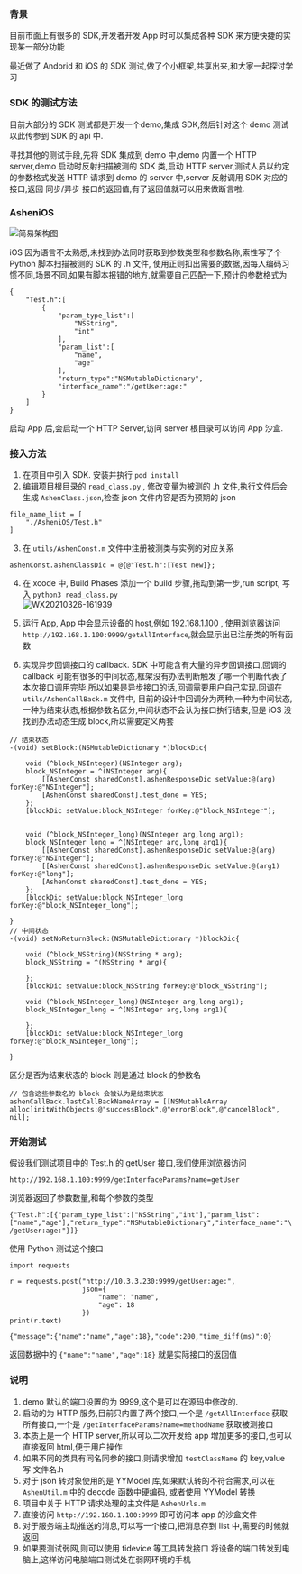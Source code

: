 ### 背景
目前市面上有很多的 SDK,开发者开发 App 时可以集成各种 SDK 来方便快捷的实现某一部分功能

最近做了 Andorid 和 iOS 的 SDK 测试,做了个小框架,共享出来,和大家一起探讨学习

### SDK 的测试方法
目前大部分的 SDK 测试都是开发一个demo,集成 SDK,然后针对这个 demo 测试以此传参到 SDK 的 api 中.<br>

寻找其他的测试手段,先将 SDK 集成到 demo 中,demo 内置一个 HTTP server,demo 启动时反射扫描被测的 SDK 类,启动 HTTP server,测试人员以约定的参数格式发送 HTTP 请求到 demo 的 server 中,server 反射调用 SDK 对应的接口,返回 同步/异步 接口的返回值,有了返回值就可以用来做断言啦.

### AsheniOS
![简易架构图](https://user-images.githubusercontent.com/21215047/112605291-1c686c00-8e52-11eb-9a80-87458ad50db6.jpg)

iOS 因为语言不太熟悉,未找到办法同时获取到参数类型和参数名称,索性写了个 Python 脚本扫描被测的 SDK 的 .h 文件, 使用正则扣出需要的数据,因每人编码习惯不同,场景不同,如果有脚本报错的地方,就需要自己匹配一下,预计的参数格式为

```
{
    "Test.h":[
        {
            "param_type_list":[
                "NSString",
                "int"
            ],
            "param_list":[
                "name",
                "age"
            ],
            "return_type":"NSMutableDictionary",
            "interface_name":"/getUser:age:"
        }
    ]
}
```

启动 App 后,会启动一个 HTTP Server,访问 server 根目录可以访问 App 沙盒.

### 接入方法
1. 在项目中引入 SDK. 安装并执行 `pod install`
2. 编辑项目根目录的 `read_class.py` , 修改变量为被测的 .h 文件,执行文件后会生成 `AshenClass.json`,检查 json 文件内容是否为预期的 json

```
file_name_list = [
    "./AsheniOS/Test.h"
]
```
3. 在 `utils/AshenConst.m` 文件中注册被测类与实例的对应关系

```
ashenConst.ashenClassDic = @{@"Test.h":[Test new]};
```

4. 在 xcode 中, Build Phases 添加一个 build 步骤,拖动到第一步,run script, 写入 `python3 read_class.py`<br>![WX20210326-161939](https://user-images.githubusercontent.com/21215047/112605330-28542e00-8e52-11eb-8edf-709cdaab371b.png)

5. 运行 App, App 中会显示设备的 host,例如 192.168.1.100 , 使用浏览器访问 `http://192.168.1.100:9999/getAllInterface`,就会显示出已注册类的所有函数
6. 实现异步回调接口的 callback. SDK 中可能含有大量的异步回调接口,回调的 callback 可能有很多的中间状态,框架没有办法判断触发了哪一个判断代表了本次接口调用完毕,所以如果是异步接口的话,回调需要用户自己实现.回调在 `utils/AshenCallBack.m` 文件中, 目前的设计中回调分为两种,一种为中间状态,一种为结束状态,根据参数名区分,中间状态不会认为接口执行结束,但是 iOS 没找到办法动态生成 block,所以需要定义两套

```
// 结束状态
-(void) setBlock:(NSMutableDictionary *)blockDic{

    void (^block_NSInteger)(NSInteger arg);
    block_NSInteger = ^(NSInteger arg){
        [[AshenConst sharedConst].ashenResponseDic setValue:@(arg) forKey:@"NSInteger"];
        [AshenConst sharedConst].test_done = YES;
    };
    [blockDic setValue:block_NSInteger forKey:@"block_NSInteger"];
    
    
    void (^block_NSInteger_long)(NSInteger arg,long arg1);
    block_NSInteger_long = ^(NSInteger arg,long arg1){
        [[AshenConst sharedConst].ashenResponseDic setValue:@(arg) forKey:@"NSInteger"];
        [[AshenConst sharedConst].ashenResponseDic setValue:@(arg1) forKey:@"long"];
        [AshenConst sharedConst].test_done = YES;
    };
    [blockDic setValue:block_NSInteger_long forKey:@"block_NSInteger_long"];
    
}
// 中间状态
-(void) setNoReturnBlock:(NSMutableDictionary *)blockDic{
    
    void (^block_NSString)(NSString * arg);
    block_NSString = ^(NSString * arg){
       
    };
    [blockDic setValue:block_NSString forKey:@"block_NSString"];
    
    void (^block_NSInteger_long)(NSInteger arg,long arg1);
    block_NSInteger_long = ^(NSInteger arg,long arg1){
       
    };
    [blockDic setValue:block_NSInteger_long forKey:@"block_NSInteger_long"];
    
}
```

区分是否为结束状态的 block 则是通过 block 的参数名
```
// 包含这些参数名的 block 会被认为是结束状态
ashenCallBack.lastCallBackNameArray = [[NSMutableArray alloc]initWithObjects:@"successBlock",@"errorBlock",@"cancelBlock", nil];
```

### 开始测试

假设我们测试项目中的 Test.h 的 getUser 接口,我们使用浏览器访问

`http://192.168.1.100:9999/getInterfaceParams?name=getUser`

浏览器返回了参数数量,和每个参数的类型

`{"Test.h":[{"param_type_list":["NSString","int"],"param_list":["name","age"],"return_type":"NSMutableDictionary","interface_name":"\/getUser:age:"}]}`

使用 Python 测试这个接口

```
import requests

r = requests.post("http://10.3.3.230:9999/getUser:age:",
                  json={
                      "name": "name",
                      "age": 18
                  })
print(r.text)

```

`{"message":{"name":"name","age":18},"code":200,"time_diff(ms)":0}`

返回数据中的 `{"name":"name","age":18}` 就是实际接口的返回值

### 说明
1. demo 默认的端口设置的为 9999,这个是可以在源码中修改的.
2. 启动的为 HTTP 服务,目前只内置了两个接口,一个是 `/getAllInterface` 获取所有接口,一个是 `/getInterfaceParams?name=methodName` 获取被测接口
3. 本质上是一个 HTTP server,所以可以二次开发给 app 增加更多的接口,也可以直接返回 html,便于用户操作
4. 如果不同的类具有同名同参的接口,则请求增加 `testClassName` 的 key,value 写 文件名.h
5. 对于 json 转对象使用的是 YYModel 库,如果默认转的不符合需求,可以在 `AshenUtil.m` 中的 decode 函数中硬编码, 或者使用 YYModel 转换
6. 项目中关于 HTTP 请求处理的主文件是 `AshenUrls.m`
7. 直接访问 `http://192.168.1.100:9999` 即可访问本 app 的沙盒文件
8. 对于服务端主动推送的消息,可以写一个接口,把消息存到 list 中,需要的时候就返回
9. 如果要测试弱网,则可以使用 tidevice 等工具转发接口 将设备的端口转发到电脑上,这样访问电脑端口测试处在弱网环境的手机
